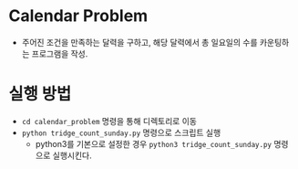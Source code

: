 # Calendar Problem
- 주어진 조건을 만족하는 달력을 구하고, 해당 달력에서 총 일요일의 수를 카운팅하는 프로그램을 작성.

# 실행 방법
- `cd calendar_problem` 명령을 통해 디렉토리로 이동
- `python tridge_count_sunday.py` 명령으로 스크립트 실행
  - python3를 기본으로 설정한 경우 `python3 tridge_count_sunday.py` 명령으로 실행시킨다.